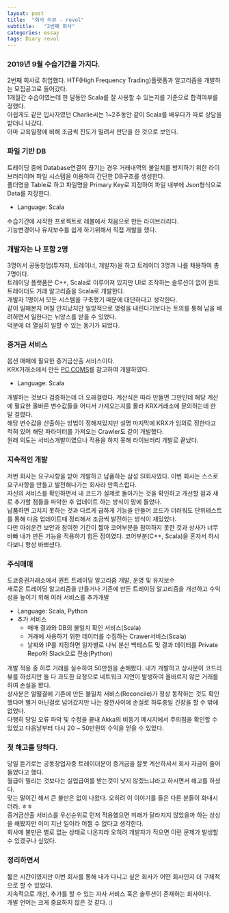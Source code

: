 ```yaml
---
layout: post
title:  "회사 리뷰 - revol"
subtitle:   "2번째 회사"
categories: essay
tags: Diary revol
---
```


### 2019년 9월 수습기간을 가지다.
2번째 회사로 취업했다. HTF(High Frequency Trading)플랫폼과 알고리즘을 개발하는 모집공고로 들어갔다.  
1개월간 수습이였는데 한 달동안 Scala를 잘 사용할 수 있는지를 기준으로 합격여부를 정했다.  
아쉽게도 같은 입사자였던 Charlie씨는 1~2주동안 같이 Scala를 배우다가 따로 상담을 받더니 나갔다.  
아마 교육일정에 비해 조금씩 진도가 밀려서 판단을 한 것으로 보인다.


### 파일 기반 DB
트레이딩 중에 Database연결이 끊기는 경우 거래내역의 불일치를 방지하기 위한 라이브러리이며 파일 시스템을 이용하여 간단한 DB구조를 생성한다.  
폴더명을 Table로 하고 파일명을 Primary Key로 지정하여 파일 내부에 Json형식으로 Data를 저장한다.  
- Language: Scala  

수습기간에 시작한 프로젝트로 레볼에서 처음으로 만든 라이브러리다.  
기능변경이나 유지보수를 쉽게 하기위해서 직접 개발을 했다.  


### 개발자는 나 포함 2명
3명이서 공동창업(투자자, 트레이너, 개발자)을 하고 트레이더 3명과 나를 채용하여 총 7명이다.  
트레이딩 플랫폼은 C++, Scala로 이루어져 있지만 UI로 조작하는 솔루션이 없어 퀀트 트레이더도 거래 알고리즘을 Scala로 개발한다.  
개발자 1명이서 모든 시스템을 구축했기 때문에 대단하다고 생각한다.  
같이 일해본지 며칠 안지났지만 일방적으로 명령을 내린다기보다는 토의를 통해 남을 배려하면서 일한다는 뉘앙스를 받을 수 있었다.  
덕분에 더 열심히 일할 수 있는 동기가 되었다.


### 증거금 서비스
옵션 매매에 필요한 증거금산출 서비스이다.  
KRX거래소에서 만든 [PC COMS](http://regulation.krx.co.kr/contents/RGL/06/06020400/RGL06020400.jsp)를 참고하여 개발하였다.
- Language: Scala  

개발하는 것보다 검증하는데 더 오래걸렸다. 계산식은 따라 만들면 그만인데 해당 계산에 필요한 올바른 변수값들을 어디서 가져오는지를 몰라 KRX거래소에 문의하는데 한 달 걸렸다.  
해당 변수값을 산출하는 방법이 정해져있지만 설명 마지막에 KRX가 임의로 정한다고 적혀 있어 해당 파라미터를 가져오는 Crawler도 같이 개발했다.  
원래 의도는 서비스개발이였으나 적용을 하지 못해 라이브러리 개발로 끝났다.


### 지속적인 개발
저번 회사는 요구사항을 받아 개발하고 납품하는 삼성 SI회사였다. 이번 회사는 스스로 요구사항을 만들고 발전해나가는 회사라 만족스럽다.  
자신의 서비스를 확인하면서 내 코드가 실제로 돌아가는 것을 확인하고 개선할 점과 새로 추가할 점들을 파악한 후 업데이트 하는 방식이 맘에 들었다.  
납품하면 고치지 못하는 것과 다르게 급하게 기능을 만들어 코드가 더러워도 단위테스트를 통해 다음 업데이트때 정리해서 조금씩 발전하는 방식이 재밌었다.  
다만 아쉬운건 보안과 참여한 기간이 짧아 코어부분을 참여하지 못한 것과 상사가 너무 바빠 내가 만든 기능을 적용하기 힘든 점이였다. 코어부분(C++, Scala)을 혼자서 하시다보니 항상 바쁘셨다.


### 주식매매
도쿄증권거래소에서 퀀트 트레이딩 알고리즘 개발, 운영 및 유지보수  
새로운 트레이딩 알고리즘을 만들거나 기존에 만든 트레이딩 알고리즘을 개선하고 수익성을 높이기 위해 여러 서비스를 추가개발  
- Language: Scala, Python
- 추가 서비스
  - 매매 결과와 DB의 불일치 확인 서비스(Scala)
  - 거래에 사용하기 위한 데이터를 수집하는 Crawer서비스(Scala)
  - 날짜와 IP를 지정하면 일자별로 나눠 분산 백테스트 및 결과 데이터를 Private Repo와 Slack으로 전송(Python)  

개발 적용 중 하루 거래를 실수하여 50만원을 손해봤다. 내가 개발하고 상사분이 코드리뷰를 하셨지만 둘 다 과도한 요청으로 네트워크 지연이 발생하여 올바르지 않은 거래를 하여 손실을 봤다.  
상사분은 얼떨결에 기존에 만든 불일치 서비스(Reconcile)가 정상 동작하는 것도 확인했다며 별거 아닌걸로 넘어갔지만 나는 잠깐사이에 손실로 하루종일 긴장을 할 수 밖에 없었다.  
다행히 당일 오류 파악 및 수정을 끝내 Akka의 비동기 메시지에서 주의점을 확인할 수 있었고 다음날부터 다시 20 ~ 50만원의 수익을 얻을 수 있었다.


### 첫 해고를 당하다.
당일 듣기로는 공동창업자중 트레이더분이 증거금을 잘못 계산하셔서 회사 자금이 줄어들었다고 했다.  
월급이 밀리는 것보다는 실업급여를 받는것이 낫지 않겠느냐라고 하시면서 해고를 하셨다.  
맞는 말이긴 해서 큰 불만은 없이 나왔다. 오히려 이 이야기를 들은 다른 분들이 화내시더라. ㅎㅎ  
증거금산출 서비스를 우선순위로 먼저 적용했으면 미래가 달라지지 않았을까 하는 상상을 해봤지만 이미 지난 일이라 어쩔 수 없다고 생각한다.  
회사에 불만은 별로 없는 상태로 나온지라 오히려 개발자가 적으면 이런 문제가 발생할 수 있겠구나 싶었다.


### 정리하면서
짧은 시간이였지만 이번 회사를 통해 내가 다니고 싶은 회사가 어떤 회사인지 더 구체적으로 할 수 있었다.  
지속적으로 개선, 추가를 할 수 있는 자사 서비스 혹은 솔루션이 존재하는 회사이다.  
개발 언어는 크게 중요하지 않은 것 같다. :)